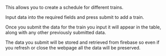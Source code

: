 This allows you to create a schedule for different trains.

Input data into the required fields and press submit to add a train.

Once you submit the data for the train you input it will appear in the table, along with any other previously submitted data.

The data you submit will be stored and retrieved from firebase so even if you refresh or close the webpage all the data will be preserved.
